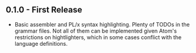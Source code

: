 ## 0.1.0 - First Release
* Basic assembler and PL/x syntax highlighting.  Plenty of TODOs in the grammar files.  Not all of them can be implemented given Atom's restrictions on hightlighters, which in some cases conflict with the language definitions.

